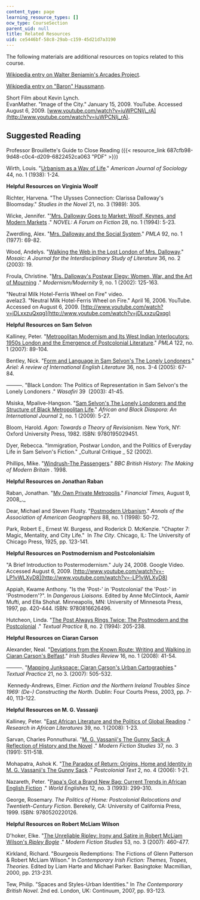 ```yaml
---
content_type: page
learning_resource_types: []
ocw_type: CourseSection
parent_uid: null
title: Related Resources
uid: ce5446bf-58c8-29ab-c159-45d21d7a3190
---
```


The following materials are additional resources on topics related to this course.

[Wikipedia entry on Walter Benjamin's Arcades Project](http://en.wikipedia.org/wiki/Arcades_Project).

[Wikipedia entry on "Baron" Haussmann](http://en.wikipedia.org/wiki/Baron_Haussmann).

Short Film about Kevin Lynch.  
EvanMather. "Image of the City." January 15, 2009. YouTube. Accessed August 6, 2009. [www.youtube.com/watch?v=iuWPCNIj\_rA](http://www.youtube.com/watch?v=iuWPCNIj_rA).

Suggested Reading
-----------------

Professor Brouillette's Guide to Close Reading ({{< resource_link 687cfb98-9d48-c0c4-d209-6822452ca063 "PDF" >}})

Wirth, Louis. "[Urbanism as a Way of Life](http://www.jstor.org/pss/2768119)." _American Journal of Sociology_ 44, no. 1 (1938): 1-24.

**Helpful Resources on Virginia Woolf**

Richter, Harvena. "The Ulysses Connection: Clarissa Dalloway's Bloomsday." _Studies in the Novel_ 21, no. 3 (1989): 305.

Wicke, Jennifer. "['Mrs. Dalloway Goes to Market: Woolf, Keynes, and Modern Markets](http://www.jstor.org/stable/1345911) ." _NOVEL: A Forum on Fiction_ 28, no. 1 (1994): 5-23.

Zwerdling, Alex. "[Mrs. Dalloway and the Social System](http://www.jstor.org/stable/461415?origin=JSTOR-pdf)." _PMLA_ 92, no. 1 (1977): 69-82.

Wood, Andelys. "[Walking the Web in the Lost London of Mrs. Dalloway](http://www.questia.com/library/journal/1G1-104079319/walking-the-web-in-the-lost-london-of-mrs-dalloway)." _Mosaic: A Journal for the Interdisciplinary Study of Literature_ 36, no. 2 (2003): 19.

Froula, Christine. "[Mrs. Dalloway's Postwar Elegy: Women, War, and the Art of Mourning](http://muse.jhu.edu/journals/modernism-modernity/v009/9.1froula.html) ." _Modernism/Modernity_ 9, no. 1 (2002): 125-163.

"Neutral Milk Hotel-Ferris Wheel on Fire" video.  
avelaz3. "Neutral Milk Hotel-Ferris Wheel on Fire." April 16, 2006. YouTube. Accessed on August 6, 2009. [http://www.youtube.com/watch?v=jDLxxzuQxqg](http://www.youtube.com/watch?v=jDLxxzuQxqg)

**Helpful Resources on Sam Selvon**

Kalliney, Peter. "[Metropolitan Modernism and Its West Indian Interlocutors: 1950s London and the Emergence of Postcolonial Literature](http://www.mlajournals.org/doi/abs/10.1632/pmla.2007.122.1.89)." _PMLA_ 122, no. 1 (2007): 89-104.

Bentley, Nick. "[Form and Language in Sam Selvon's The Lonely Londoners](https://journalhosting.ucalgary.ca/index.php/ariel/article/view/31481)." _Ariel: A review of International English Literature_ 36, nos. 3-4 (2005): 67-84.

———. "Black London: The Politics of Representation in Sam Selvon's the Lonely Londoners ." _Wasafiri_ 39  (2003): 41-45.

Msiska, Mpalive-Hangson. "[Sam Selvon's The Lonely Londoners and the Structure of Black Metropolitan Life](http://www.informaworld.com/smpp/content~db=all?content=10.1080/17528630802513417)." _African and Black Diaspora: An International Journal_ 2, no. 1 (2009): 5-27.

Bloom, Harold. _Agon: Towards a Theory of Revisionism_. New York, NY: Oxford University Press, 1982. ISBN: 9780195029451.

Dyer, Rebecca. "Immigration, Postwar London, and the Politics of Everyday Life in Sam Selvon's Fiction." _Cultural Critique _ 52 (2002).

Phillips, Mike. "[Windrush-The Passengers](http://www.bbc.co.uk/history/british/modern/windrush_01.shtml)." _BBC British History: The Making of Modern Britain_ . 1998.

**Helpful Resources on Jonathan Raban**

Raban, Jonathan. "[My Own Private Metropolis](https://www.ft.com/content/247bc052-64dc-11dd-af61-0000779fd18c)." _Financial Times,_ August 9, 2008_._

Dear, Michael and Steven Flusty. "[Postmodern Urbanism](http://www.jstor.org/pss/2563976)." _Annals of the Association of American Geographers_ 88, no. 1 (1998): 50-72.

Park, Robert E., Ernest W. Burgess, and Roderick D. McKenzie. "Chapter 7: Magic, Mentality, and City Life."  In _The City_. Chicago, IL: The University of Chicago Press, 1925, pp. 123-141.

**Helpful Resources on Postmodernism and Postcolonialsim**

"A Brief Introduction to Postermodernism." July 24, 2008. Google Video. Accessed August 6, 2009. [http://www.youtube.com/watch?v=-LP1vWLXyD8](http://www.youtube.com/watch?v=-LP1vWLXyD8)

Appiah, Kwame Anthony. "Is the 'Post-' in 'Postcolonial' the 'Post-' in 'Postmodern'?". In _Dangerous Liaisons_. Edited by Anne McClintock, Aamir Mufti, and Ella Shohat. Minneapolis, MN: University of Minnesota Press, 1997, pp. 420-444. ISBN: 9780816626496.

Hutcheon, Linda. "[The Post Always Rings Twice: The Postmodern and the Postcolonial](http://www.informaworld.com/smpp/content~db=all~content=a794597854) ." _Textual Practice_ 8, no. 2 (1994): 205-238.

**Helpful Resources on Ciaran Carson**

Alexander, Neal. "[Deviations from the Known Route: Writing and Walking in Ciaran Carson's Belfast](http://www.informaworld.com/smpp/content~db=all?content=10.1080/09670880701788304)." _Irish Studies Review_ 16, no. 1 (2008): 41-54.

———. "[Mapping Junkspace: Ciaran Carson's Urban Cartographies](http://www.informaworld.com/smpp/content~db=all?content=10.1080/09502360701529127)." _Textual Practice_ 21, no 3. (2007): 505-532.

 Kennedy-Andrews, Elmer. _Fiction and the Northern Ireland Troubles Since 1969: (De-) Constructing the North_. Dublin: Four Courts Press, 2003, pp. 7-40, 113-122.

**Helpful Resources on M. G. Vassanji**

Kalliney, Peter. "[East African Literature and the Politics of Global Reading](http://muse.jhu.edu/journals/research_in_african_literatures/toc/ral39.1.html) ." _Research in African Literatures_ 39, no. 1 (2008): 1-23.

Sarvan, Charles Ponnuthurai. "[M. G. Vassanji's The Gunny Sack: A Reflection of History and the Novel](http://muse.jhu.edu/journals/modern_fiction_studies/v037/37.3.sarvan.html) ." _Modern Fiction Studies_ 37, no. 3 (1991): 511-518.

Mohapatra, Ashok K. "[The Paradox of Return: Origins, Home and Identity in M. G. Vassanji's The Gunny Sack](http://postcolonial.org/index.php/pct/article/view/523) ." _Postcolonial Text_ 2, no. 4 (2006): 1-21.

Nazareth, Peter. "[Papa's Got a Brand New Bag: Current Trends in African English Fiction](http://www3.interscience.wiley.com/journal/119306219/abstract) ." _World Englishes_ 12, no. 3 (1993): 299-310.

George, Rosemary. _The Politics of Home: Postcolonial Relocations and Twentieth-Century Fiction_. Berekely, CA: University of California Press, 1999. ISBN: 9780520220126.

**Helpful Resources on Robert McLiam Wilson**

D'hoker, Elke. "[The Unreliable Ripley: Irony and Satire in Robert McLiam Wilson's _Ripley Bogle_](http://muse.jhu.edu/journals/modern_fiction_studies/v053/53.3dhoker.html) ." _Modern Fiction Studies_ 53, no. 3 (2007): 460-477.

Kirkland, Richard. "Bourgeois Redemptions: The Fictions of Glenn Patterson & Robert McLiam Wilson." In _Contemporary Irish Fiction: Themes, Tropes, Theories_. Edited by Liam Harte and Michael Parker. Basingtoke: Macmillian, 2000, pp. 213-231.

Tew, Philip. "Spaces and Styles-Urban Identities." In _The Contemporary British Novel_. 2nd ed. London, UK: Continuum, 2007, pp. 93-123.